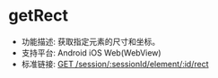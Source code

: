 # getRect

* 功能描述: 获取指定元素的尺寸和坐标。
* 支持平台: Android iOS Web(WebView)
* 标准链接: [GET /session/:sessionId/element/:id/rect](https://w3c.github.io/webdriver/#dfn-get-element-rect)